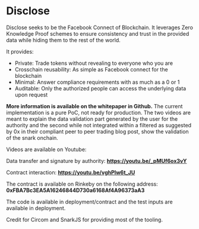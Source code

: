 # Disclose
Disclose seeks to be the Facebook Connect of Blockchain. It leverages Zero Knowledge Proof schemes to ensure consistency and trust in the provided data while hiding them to the rest of the world.

It provides:

* Private: Trade tokens without revealing to everyone who you are
* Crosschain reusability: As simple as Facebook connect for the blockchain
* Minimal: Answer compliance requirements with as much as a 0 or 1
* Auditable: Only the authorized people can access the underlying data upon request

__More information is available on the whitepaper in Github.__ The current implementation is a pure PoC, not ready for production. The two videos are meant to explain the data validation part generated by the user for the authority and the second while not integrated within a filtered as suggested by 0x in their compliant peer to peer trading blog post, show the validation of the snark onchain.

Videos are available on Youtube:

Data transfer and signature by authority: __https://youtu.be/_pMUf6ox3vY__

Contract interaction: __https://youtu.be/vghPIw6t_JU__

The contract is available on Rinkeby on the following address: __0xFBA7Bc3EA5A16246844D730a6168Af4A96373aA3__

The code is available in deployment/contract and the test inputs are available in deployment.

Credit for Circom and SnarkJS for providing most of the tooling.